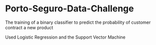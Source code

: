 # Porto-Seguro-Data-Challenge
The training of a binary classifier to predict the probability of customer contract a new product

Used Logistic Regression and the Support Vector Machine
